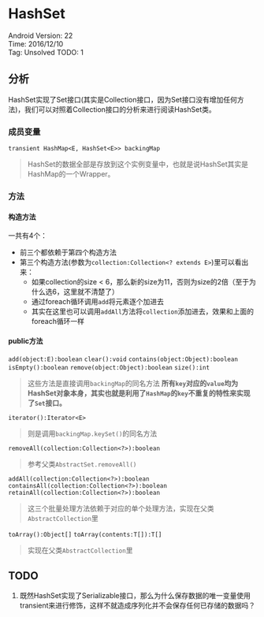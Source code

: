 # HashSet

Android Version: 22  
Time: 2016/12/10  
Tag: Unsolved TODO: 1  

## 分析
HashSet实现了Set接口(其实是Collection接口，因为Set接口没有增加任何方法)，我们可以对照着Collection接口的分析来进行阅读HashSet类。

### 成员变量
`transient HashMap<E, HashSet<E>> backingMap`

> HashSet的数据全部是存放到这个实例变量中，也就是说HashSet其实是HashMap的一个Wrapper。

### 方法
#### 构造方法
一共有4个：
* 前三个都依赖于第四个构造方法
* 第三个构造方法(参数为`collection:Collection<? extends E>`)里可以看出来：
	* 如果collection的size < 6，那么新的size为11，否则为size的2倍（至于为什么选6，这里就不清楚了）
	* 通过foreach循环调用`add`将元素逐个加进去
	* 其实在这里也可以调用`addAll`方法将`collection`添加进去，效果和上面的foreach循环一样

#### public方法
`add(object:E):boolean`
`clear():void`
`contains(object:Object):boolean`
`isEmpty():boolean`
`remove(object:Object):boolean`
`size():int`

> 这些方法是直接调用`backingMap`的同名方法
> **所有`key`对应的`value`均为HashSet对象本身，其实也就是利用了`HashMap`的`key`不重复的特性来实现了`Set`接口。**

`iterator():Iterator<E>`

> 则是调用`backingMap.keySet()`的同名方法

`removeAll(collection:Collection<?>):boolean`

> 参考父类`AbstractSet.removeAll()`

`addAll(collection:Collection<?>):boolean`
`containsAll(collection:Collection<?>):boolean`
`retainAll(collection:Collection<?>):boolean`

> 这三个批量处理方法依赖于对应的单个处理方法，实现在父类`AbstractCollection`里

`toArray():Object[]`
`toArray(contents:T[]):T[]`

> 实现在父类`AbstractCollection`里

## TODO
1. 既然HashSet实现了Serializable接口，那么为什么保存数据的唯一变量使用transient来进行修饰，这样不就造成序列化并不会保存任何已存储的数据吗？



